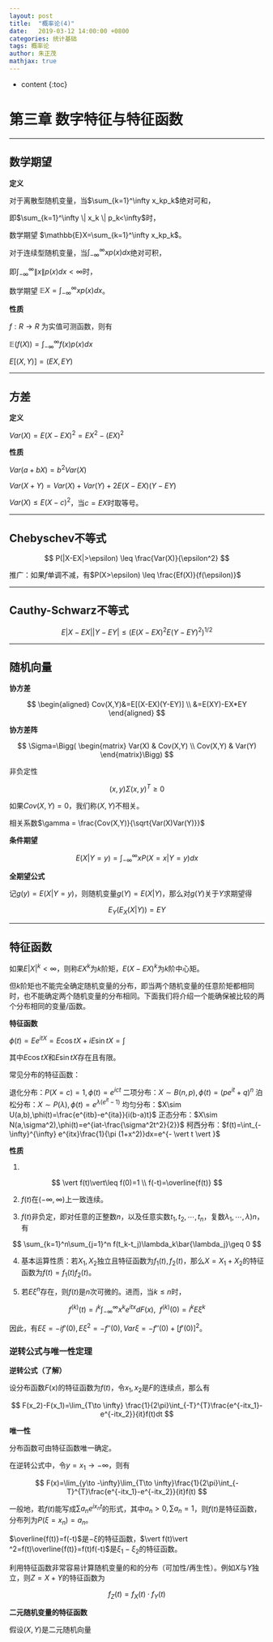 ```yaml
---
layout: post
title:  "概率论(4)"
date:   2019-03-12 14:00:00 +0800
categories: 统计基础
tags: 概率论
author: 朱正茂
mathjax: true
---
```

* content
{:toc}


# 第三章 数字特征与特征函数






---
## 数学期望

**定义**

对于离散型随机变量，当$\sum_{k=1}^\infty x_kp_k$绝对可和，

即$\sum_{k=1}^\infty \| x_k \| p_k<\infty$时，

数学期望 $\mathbb{E}X=\sum_{k=1}^\infty x_kp_k$。

对于连续型随机变量，当$\int_{-\infty}^\infty xp(x)dx$绝对可积，

即$\int_{-\infty}^\infty \| x \| p(x)dx<\infty$时，

数学期望 $\mathbb{E}X=\int_{-\infty}^\infty xp(x)dx$。

**性质**

$f:R\to R$ 为实值可测函数，则有

$\mathbb{E}(f(X))=\int_{-\infty}^\infty f(x)p(x)dx$ 

$E[(X,Y)]=(EX,EY)$

---
## 方差

**定义**

$Var(X)=E(X-EX)^2=EX^2-(EX)^2$

**性质**

$Var(a+bX)=b^2 Var(X)$

$Var(X+Y)=Var(X)+Var(Y)+2E(X-EX)(Y-EY)$

$Var(X)\leq E(X-c)^2$，当$c=EX$时取等号。

---
## Chebyschev不等式

$$
P(|X-EX|>\epsilon) \leq \frac{Var(X)}{\epsilon^2}
$$

推广：如果$f$单调不减，有$P(X>\epsilon) \leq \frac{Ef(X)}{f(\epsilon)}$

---
## Cauthy-Schwarz不等式

$$
E|X-EX||Y-EY| \leq (E(X-EX)^2 E(Y-EY)^2)^{1/2}
$$

---
## 随机向量

**协方差**

$$
\begin{aligned}
Cov(X,Y)&=E[(X-EX)(Y-EY)] \\
&=E(XY)-EX*EY
\end{aligned}
$$

**协方差阵**

$$
\Sigma=\Bigg( \begin{matrix}
Var(X) & Cov(X,Y) \\
Cov(X,Y) & Var(Y)  
\end{matrix}\Bigg)
$$

非负定性

$$
(x,y)\Sigma(x,y)^T\geq 0
$$

如果$Cov(X,Y)=0$，我们称$(X,Y)$不相关。

相关系数$\gamma = \frac{Cov(X,Y)}{\sqrt{Var(X)Var(Y)}}$

**条件期望**

$$
E(X|Y=y)=\int_{-\infty}^{\infty}xP(X=x|Y=y)dx
$$

**全期望公式**

记$g(y)=E(X|Y=y)$，则随机变量$g(Y)=E(X|Y)$，那么对$g(Y)$关于$Y$求期望得

$$
E_Y(E_X(X|Y))=EY
$$

---
## 特征函数

如果$E|X|^k<\infty$，则称$EX^k$为$k$阶矩，$E(X-EX)^k$为$k$阶中心矩。

但$k$阶矩也不能完全确定随机变量的分布，即当两个随机变量的任意阶矩都相同时，也不能确定两个随机变量的分布相同。下面我们将介绍一个能确保被比较的两个分布相同的变量/函数。

**特征函数**

$\phi(t)=Ee^{itX}=E\cos{tX}+iE\sin{tX}=\int$

其中$E\cos{tX}$和$E\sin{tX}$存在且有限。

常见分布的特征函数：

退化分布：$P(X=c)=1,\phi(t)=e^{ict}$
二项分布：$X\sim B(n,p),\phi(t)=(pe^{it}+q)^n$
泊松分布：$X\sim P(\lambda),\phi(t)=e^{\lambda(e^{it}-1)}$
均匀分布：$X\sim U(a,b),\phi(t)=\frac{e^{itb}-e^{ita}}{i(b-a)t}$
正态分布：$X\sim N(a,\sigma^2),\phi(t)=e^{iat-\frac{\sigma^2t^2}{2}}$
柯西分布：$f(t)=\int_{-\infty}^{\infty} e^{itx}\frac{1}{\pi (1+x^2)}dx=e^{- \vert t \vert }$

**性质**

1. 
$$
\vert f(t)\vert\leq f(0)=1 \\
f(-t)=\overline{f(t)}
$$

2. $f(t)$在$(-\infty,\infty)$上一致连续。

3. $f(t)$非负定，即对任意的正整数$n$，以及任意实数$t_1,t_2,\cdots,t_n$，复数$\lambda_1,\cdots,\lambda)n$，有

$$
\sum_{k=1}^n\sum_{j=1}^n f(t_k-t_j)\lambda_k\bar{\lambda_j}\geq 0
$$

4. 基本运算性质：若$X_1,X_2$独立且特征函数为$f_1(t),f_2(t)$，那么$X=X_1+X_2$的特征函数为$f(t)=f_1(t)f_2(t)$。

5. 若$E \xi^n$存在，则$f(t)$是$n$次可微的。进而，当$k\leq n$时，

$$
f^{(k)}(t)=i^k\int_{-\infty}^{\infty}x^ke^{itx}dF(x), \ \ f^{(k)}(0)=i^kE\xi^k
$$

因此，有$E\xi=-if'(0),E\xi^2=-f''(0),Var\xi=-f''(0)+[f'(0)]^2$。


### 逆转公式与唯一性定理

**逆转公式（了解）**

设分布函数$F(x)$的特征函数为$f(t)$，令$x_1,x_2$是$F$的连续点，那么有

$$
F(x_2)-F(x_1)=\lim_{T\to \infty} \frac{1}{2\pi}\int_{-T}^{T}\frac{e^{-itx_1}-e^{-itx_2}}{it}f(t)dt
$$

**唯一性**

分布函数可由特征函数唯一确定。

在逆转公式中，令$y=x_1\to -\infty$，则有

$$
F(x)=\lim_{y\to -\infty}\lim_{T\to \infty}\frac{1}{2\pi}\int_{-T}^{T}\frac{e^{-itx_1}-e^{-itx_2}}{it}f(t)
$$

一般地，若$f(t)$能写成$\sum a_n e^{ix_n t}$的形式，其中$a_n>0,\sum a_n=1$，则$f(t)$是特征函数，分布列为$P(\xi=x_n)=a_n$。

$\overline{f(t)}=f(-t)$是$-\xi$的特征函数，$\vert f(t)\vert ^2=f(t)\overline{f(t)}=f(t)f(-t)$是$\xi_1-\xi_2$的特征函数。

利用特征函数非常容易计算随机变量的和的分布（可加性/再生性）。例如$X$与$Y$独立，则$Z=X+Y$的特征函数为

$$
f_Z(t)=f_X(t)\cdot f_Y(t)
$$

**二元随机变量的特征函数**

假设$(X,Y)$是二元随机向量































